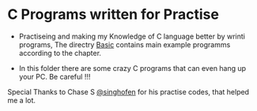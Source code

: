 # C Programs written for Practise  

- Practiseing and making my Knowledge of C language better by wrinti programs, The directry [Basic](https://github.com/SubhanRaj/Programming/tree/main/C/Basics) contains main example programms according to the chapter.

- In this folder there are some crazy C programs that can even hang up your PC. Be careful !!!

Special Thanks to Chase S [@singhofen](https://github.com/singhofen) for his practise codes, that helped me a lot.
